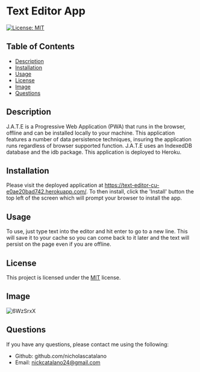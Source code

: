 # Text Editor App

[![License: MIT](https://img.shields.io/badge/License-MIT-yellow.svg)](https://opensource.org/licenses/MIT)

## Table of Contents

- [Description](#description)
- [Installation](#installation)
- [Usage](#usage)
- [License](#license)
- [Image](#image)
- [Questions](#questions)

## Description

J.A.T.E is a Progressive Web Application (PWA) that runs in the browser, offline and can be installed locally to your machine. This application features a number of data persistence techniques, insuring the application runs regardless of browser supported function. J.A.T.E uses an IndexedDB database and the idb package. This application is deployed to Heroku.

## Installation

Please visit the deployed application at https://text-editor-cu-e0ae20bad742.herokuapp.com/. To then install, click the 'Install' button the top left of the screen which will prompt your browser to install the app.

## Usage

To use, just type text into the editor and hit enter to go to a new line. This will save it to your cache so you can come back to it later and the text will persist on the page even if you are offline.

## License

This project is licensed under the [MIT](https://opensource.org/licenses/MIT) license.

## Image

![6WzSrxX](https://github.com/nicholascatalano/text-editor/assets/149517751/bcd56a69-d2c1-4de6-91ec-6b94b9a31ce2)

## Questions

If you have any questions, please contact me using the following:

- Github: github.com/nicholascatalano
- Email: nickcatalano24@gmail.com
